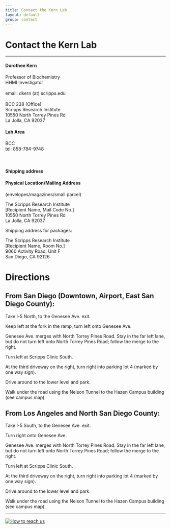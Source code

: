 ```yaml
---
title: Contact the Kern Lab
layout: default
group: contact
---
```


# Contact the Kern Lab
---

<div class="row">
<div class="col-md-4">
  <h4>Dorothee Kern</h4>
  Professor of Biochemistry <br>
  HHMI Investigator <br>
  <br>
  email: dkern (at) scripps.edu <br>
  <br>
  BCC 238 (Office) <br>
  Scripps Research Institute <br>
  10550 North Torrey Pines Rd <br>
  La Jolla, CA 92037 <br>

  <h4>Lab Area</h4>
  BCC  <br>
  tel: 858-784-9748 <br><br><br>

  <h4>Shipping address</h4>

  <h4>Physical Location/Mailing Address</h4>
  
  (envelopes/magazines/small parcel)  <br>
 
The Scripps Research Institute  <br>
\[Recipient Name, Mail Code No.\]  <br>
10550 North Torrey Pines Rd  <br>
La Jolla, CA  92037  <br>
 
Shipping address for packages:  <br>
 
The Scripps Research Institute  <br>
\[Recipient Name, Room No.\]  <br>
9060 Activity Road, Unit F  <br>
San Diego, CA  92126​​​​​​​  <br>

</div>

<div class="col-md-8">
  
# Directions

## From San Diego (Downtown, Airport, East San Diego County):

Take I-5 North, to the Genesee Ave. exit.

Keep left at the fork in the ramp, turn left onto Genesee Ave.

Genesee Ave. merges with North Torrey Pines Road. Stay in the far left lane, but do not turn left onto North Torrey Pines Road; follow the merge to the right.

Turn left at Scripps Clinic South.

At the third driveway on the right, turn right into parking lot 4 (marked by one way sign).

Drive around to the lower level and park.

Walk under the road using the Nelson Tunnel to the Hazen Campus building  (see campus map).


## From Los Angeles and North San Diego County:

Take I-5 South, to the Genesee Ave. exit.

Turn right onto Genesee Ave.

Genesee Ave. merges with North Torrey Pines Road. Stay in the far left lane, but do not turn left onto North Torrey Pines Road; follow the merge to the right.

Turn left at Scripps Clinic South.

At the third driveway on the right, turn right into parking lot 4 (marked by one way sign).

Drive around to the lower level and park.

Walk under the road using the Nelson Tunnel to the Hazen Campus building (see campus map).
 
---
<a href="/static/img/campus_map.pdf" id="pop">
  <img class="rounded mx-auto d-block" src="/static/img/campus_map.jpg" style="max-width: 75%;" title="Brandeis campus map - click to enlarge" alt="How to reach us">
</a>
</div>
</div>
